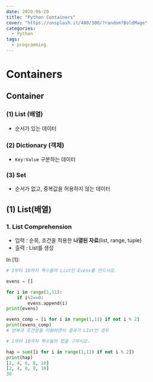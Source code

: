 ```yaml
---
date: 2020-06-20
title: "Python Containers"
cover: "https://unsplash.it/400/300/?random?BoldMage"
categories:
  - Python
tags:
  - programming
---
```


# Containers

## Container

### (1) List (배열)

- 순서가 있는 데이터

### (2) Dictionary (객체)

- `Key:Value` 구분하는 데이터

### (3) Set

- 순서가 없고, 중복값을 허용하지 않는 데이터

## (1) List(배열)

### 1. List Comprehension

- 입력 : 순회, 조건을 적용한 **나열된 자료**(list, range, tuple)
- 출력 : List를 생성

In [1]:

```python
# 1부터 10까지 짝수들의 List인 Evens를 만드시오.

evens = []

for i in range(1,11):
    if i%2==0:
        evens.append(i)
print(evens)

evens_comp = [i for i in range(1,11) if not i % 2]
print(evens_comp)
# 반복과 조건문을 이용하면서 결과가 LIst인 경우

# 1부터 10까지 짝수들의 합을 구하시오.

hap = sum([i for i in range(1,11) if not i % 2])
print(hap)
[2, 4, 6, 8, 10]
[2, 4, 6, 8, 10]
30
```
